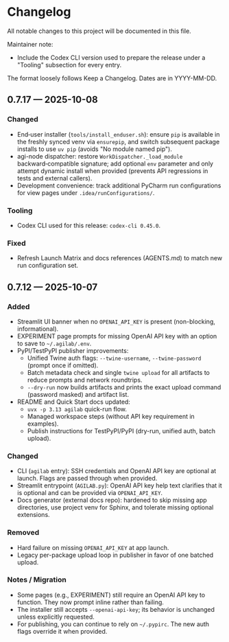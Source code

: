 # Changelog

All notable changes to this project will be documented in this file.

Maintainer note:
- Include the Codex CLI version used to prepare the release under a "Tooling" subsection for every entry.

The format loosely follows Keep a Changelog. Dates are in YYYY-MM-DD.

## 0.7.17 — 2025-10-08

### Changed
- End‑user installer (`tools/install_enduser.sh`): ensure `pip` is available in the freshly synced venv via `ensurepip`,
  and switch subsequent package installs to use `uv pip` (avoids "No module named pip").
- agi-node dispatcher: restore `WorkDispatcher._load_module` backward‑compatible signature; add optional `env` parameter
  and only attempt dynamic install when provided (prevents API regressions in tests and external callers).
- Development convenience: track additional PyCharm run configurations for view pages under `.idea/runConfigurations/`.

### Tooling
- Codex CLI used for this release: `codex-cli 0.45.0`.

### Fixed
- Refresh Launch Matrix and docs references (AGENTS.md) to match new run configuration set.

## 0.7.12 — 2025-10-07

### Added
- Streamlit UI banner when no `OPENAI_API_KEY` is present (non-blocking, informational).
- EXPERIMENT page prompts for missing OpenAI API key with an option to save to `~/.agilab/.env`.
- PyPI/TestPyPI publisher improvements:
  - Unified Twine auth flags: `--twine-username`, `--twine-password` (prompt once if omitted).
  - Batch metadata check and single `twine upload` for all artifacts to reduce prompts and network roundtrips.
  - `--dry-run` now builds artifacts and prints the exact upload command (password masked) and artifact list.
- README and Quick Start docs updated:
  - `uvx -p 3.13 agilab` quick-run flow.
  - Managed workspace steps (without API key requirement in examples).
  - Publish instructions for TestPyPI/PyPI (dry-run, unified auth, batch upload).

### Changed
- CLI (`agilab` entry): SSH credentials and OpenAI API key are optional at launch. Flags are passed through when provided.
- Streamlit entrypoint (`AGILAB.py`): OpenAI API key help text clarifies that it is optional and can be provided via `OPENAI_API_KEY`.
- Docs generator (external docs repo): hardened to skip missing app directories, use project venv for Sphinx, and tolerate missing optional extensions.

### Removed
- Hard failure on missing `OPENAI_API_KEY` at app launch.
- Legacy per-package upload loop in publisher in favor of one batched upload.

### Notes / Migration
- Some pages (e.g., EXPERIMENT) still require an OpenAI API key to function. They now prompt inline rather than failing.
- The installer still accepts `--openai-api-key`; its behavior is unchanged unless explicitly requested.
- For publishing, you can continue to rely on `~/.pypirc`. The new auth flags override it when provided.
